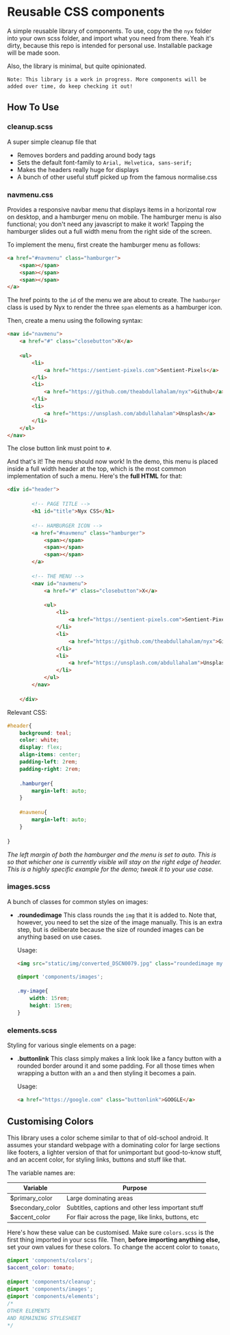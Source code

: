 # Reusable CSS components
A simple reusable library of components. To use, copy the the `nyx` folder into your own scss folder, and import what you need from there. Yeah it's dirty, because this repo is intended for personal use. Installable package will be made soon.

Also, the library is minimal, but quite opinionated.

```
Note: This library is a work in progress. More components will be added over time, do keep checking it out!
```

## How To Use
### cleanup.scss
A super simple cleanup file that 
* Removes borders and padding around body tags
* Sets the default font-family to `Arial, Helvetica, sans-serif;`
* Makes the headers really huge for displays
* A bunch of other useful stuff picked up from the famous normalise.css

### navmenu.css
Provides a responsive navbar menu that displays items in a horizontal row on desktop, and a hamburger menu on mobile. The hamburger menu is also functional; you don't need any javascript to make it work! Tapping the hamburger slides out a full width menu from the right side of the screen. 

To implement the menu, first create the hamburger menu as follows:
```html
<a href="#navmenu" class="hamburger">
    <span></span>
    <span></span>
    <span></span>
</a>
```
The href points to the `id` of the menu we are about to create. The `hamburger` class is used by Nyx to render the three `span` elements as a hamburger icon.

Then, create a menu using the following syntax:
```html
<nav id="navmenu">
    <a href="#" class="closebutton">X</a>

    <ul>
        <li>
            <a href="https://sentient-pixels.com">Sentient-Pixels</a>
        </li>
        <li>
            <a href="https://github.com/theabdullahalam/nyx">Github</a>
        </li>
        <li>
            <a href="https://unsplash.com/abdullahalam">Unsplash</a>
        </li>                        
    </ul>
</nav>
```
The close button link must point to `#`.

And that's it! The menu should now work! In the demo, this menu is placed inside a full width header at the top, which is the most common implementation of such a menu. Here's the **full HTML** for that:

```html
<div id="header">

        <!-- PAGE TITLE -->
        <h1 id="title">Nyx CSS</h1>

        <!-- HAMBURGER ICON -->
        <a href="#navmenu" class="hamburger">
            <span></span>
            <span></span>
            <span></span>
        </a>

        <!-- THE MENU -->
        <nav id="navmenu">
            <a href="#" class="closebutton">X</a>

            <ul>
                <li>
                    <a href="https://sentient-pixels.com">Sentient-Pixels</a>
                </li>
                <li>
                    <a href="https://github.com/theabdullahalam/nyx">Github</a>
                </li>
                <li>
                    <a href="https://unsplash.com/abdullahalam">Unsplash</a>
                </li>                        
            </ul>
        </nav>
        
    </div>
```
Relevant CSS:
```scss
#header{
    background: teal;
    color: white;
    display: flex;
    align-items: center;
    padding-left: 2rem;
    padding-right: 2rem;    

    .hamburger{
        margin-left: auto;
    }

    #navmenu{
        margin-left: auto;
    }
    
}
```

*The left margin of both the hamburger and the menu is set to auto. This is so that whicher one is currently visible will stay on the right edge of header. This is a highly specific example for the demo; tweak it to your use case.*


### images.scss
A bunch of classes for common styles on images:

*   **.roundedimage**
    This class rounds the `img` that it is added to. Note that, however, you need to set the size of the image manually. This is an extra step, but is deliberate because the size of rounded images can be anything based on use cases.  

    Usage:
    ```html
    <img src="static/img/converted_DSCN0079.jpg" class="roundedimage my-image">
    ```
    ```scss
    @import 'components/images';

    .my-image{
        width: 15rem;
        height: 15rem;
    }
    ```

### elements.scss
Styling for various single elements on a page:

*   **.buttonlink**
    This class simply makes a link look like a fancy button with a rounded border around it and some padding. For all those times when wrapping a button with an `a` and then styling it becomes a pain.  

    Usage:
    ```html
    <a href="https://google.com" class="buttonlink">GOOGLE</a>
    ```

## Customising Colors
This library uses a color scheme similar to that of old-school android. It assumes your standard webpage with a dominating color for large sections like footers, a lighter version of that for unimportant but good-to-know stuff, and an accent color, for styling links, buttons and stuff like that.

The variable names are:

Variable | Purpose
---------|--------
$primary_color|Large dominating areas
$secondary_color|Subtitles, captions and other less important stuff
$accent_color|For flair across the page, like links, buttons, etc

Here's how these value can be customised. Make sure ``colors.scss`` is the first thing imported in your scss file. Then, **before importing anything else,** set your own values for these colors. To change the accent color to `tomato`,

```scss
@import 'components/colors';
$accent_color: tomato;

@import 'components/cleanup';
@import 'components/images';
@import 'components/elements';
/* 
OTHER ELEMENTS
AND REMAINING STYLESHEET
*/
```